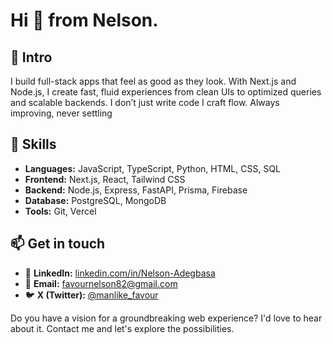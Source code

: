

<div>
<h1>Hi 👋 from Nelson. </h1>

<h2>🌟 Intro</h2>
 <p>
I build full-stack apps that feel as good as they look. With Next.js and Node.js, I create fast, fluid experiences from clean UIs to optimized queries and scalable backends. I don’t just write code I craft flow. Always improving, never settling
</p>

<h2>🚀 Skills</h2>

<ul class="list-disc pl-5 space-y-1 text-gray-700">
  <li><strong>Languages:</strong> JavaScript, TypeScript, Python, HTML, CSS, SQL</li>
  <li><strong>Frontend:</strong> Next.js, React, Tailwind CSS</li>
  <li><strong>Backend:</strong> Node.js, Express, FastAPI, Prisma, Firebase</li>
  <li><strong>Database:</strong> PostgreSQL, MongoDB</li>
  <li><strong>Tools:</strong> Git, Vercel</li>
</ul>



<h2 class="text-xl font-semibold mb-3">📫 Get in touch</h2>

<ul class="list-none space-y-2 text-gray-800">
  <li>
    💼 <strong>LinkedIn:</strong> 
    <a href="https://www.linkedin.com/in/nelson-adegbasa/" target="_blank" class="text-blue-600 hover:underline">
      linkedin.com/in/Nelson-Adegbasa
    </a>
  </li>
  
  <li>
    📧 <strong>Email:</strong> 
    <a href="mailto:favournelson82@gmail.com" class="text-blue-600 hover:underline">
      favournelson82@gmail.com
    </a>
  </li>

  <li>
    🐦 <strong>X (Twitter):</strong> 
    <a href="https://x.com/manlike_favour?s=09" target="_blank" class="text-blue-600 hover:underline">
      @manlike_favour
    </a>
  </li>
</ul>


<p font-size="2.5rem">
              Do you have a vision for a groundbreaking web experience? I'd love to hear about it. Contact me and let's explore the possibilities.
</p>

</div>
